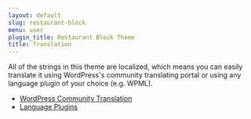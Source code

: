 ```yaml
---
layout: default
slug: restaurant-block
menu: user
plugin_title: Restaurant Block Theme
title: Translation 
---
```

All of the strings in this theme are localized, which means you can easily translate it using WordPress's community translating portal or using any language plugin of your choice (e.g. WPML).

- [WordPress Community Translation](community)
- [Language Plugins](plugins)